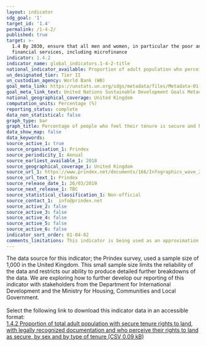 ```yaml
---
layout: indicator
sdg_goal: '1'
target_id: '1.4'
permalink: /1-4-2/
published: true
target: >-
  1.4 By 2030, ensure that all men and women, in particular the poor and the vulnerable, have equal rights to economic resources, as well as access to basic services, ownership and control over land and other forms of property, inheritance, natural resources, appropriate new technology and
  financial services, including microfinance
indicator: 1.4.2
indicator_name: global_indicators.1-4-2-title
national_indicator_available: Proportion of adult population who perceive their rights to land as secure and have legal documentation, by sex and type of tenure
un_designated_tier: Tier II
un_custodian_agency: World Bank (WB)
goal_meta_link: https://unstats.un.org/sdgs/metadata/files/Metadata-01-04-02.pdf
goal_meta_link_text: United Nations Sustainable Development Goals Metadata (PDF 4.0 MB)
national_geographical_coverage: United Kingdom
computation_units: Percentage (%)
reporting_status: complete
data_non_statistical: false
graph_type: bar
graph_title: Percentage of people who feel their tenure is secure and have legal documentation
data_show_map: false
data_keywords:  
source_active_1: true
source_organisation_1: Prindex 
source_periodicity_1: Annual 
source_earliest_available_1: 2018
source_geographical_coverage_1: United Kingdom 
source_url_1: https://www.prindex.net/documents/166/Infographics_wave_2.pdf
source_url_text_1: Prindex 
source_release_date_1: 26/03/2019
source_next_release_1: TBC
source_statistical_classification_1: Non-official
source_contact_1:  info@prindex.net
source_active_2: false
source_active_3: false
source_active_4: false
source_active_5: false
source_active_6: false
indicator_sort_order: 01-04-02
comments_limitations: This indicator is being used as an approximation of the UN SDG Indicator. Where possible, we will work to identify or develop UK data to meet the global indicator specification. This indicator has been identified in collaboration with topic experts.
---
```

The data source for this indicator; the Prindex survey, used a sample size of 1,000 in the United Kingdom. This small sample size limits the reliability of the data and restricts our ability to produce detailed further breakdowns of the data. We are exploring how to further develop our reporting of this indicator with stakeholders from the Department for International Development and the Ministry for Housing, Communities and Local Government.<br><br>Select the following link to download this indicator data in an accessible format:<br>[1.4.2 Proportion of total adult population with secure tenure rights to land, with legally recognized documentation and who perceive their rights to land as secure, by sex and by type of tenure (CSV 0.09 kB)](https://sustainabledevelopment-uk.github.io/sdg-data/data/1-4-2.csv)
